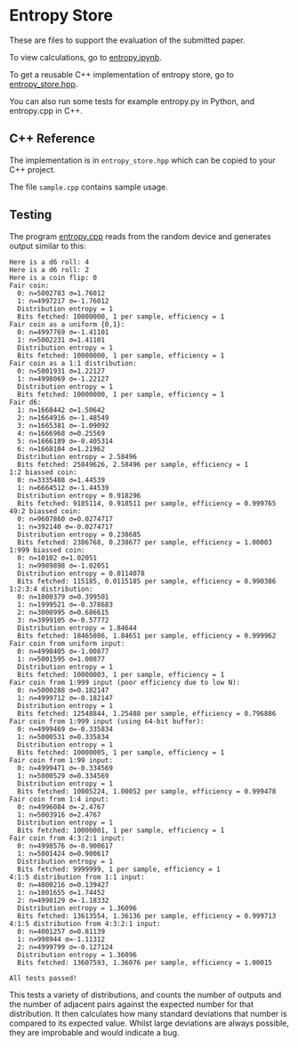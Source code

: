 # Entropy Store

These are files to support the evaluation of the submitted paper.

To view calculations, go to [entropy.ipynb](entropy.ipynb).

To get a reusable C++ implementation of entropy store, go to [entropy_store.hpp](entropy_store.hpp).

You can also run some tests for example entropy.py in Python, and entropy.cpp in C++.

## C++ Reference

The implementation is in `entropy_store.hpp` which can be copied to your C++ project.

The file `sample.cpp` contains sample usage.

## Testing

The program [entropy.cpp](entropy.cpp) reads from the random device and generates output similar to this:

```
Here is a d6 roll: 4
Here is a d6 roll: 2
Here is a coin flip: 0
Fair coin:
  0: n=5002783 σ=1.76012
  1: n=4997217 σ=-1.76012
  Distribution entropy = 1
  Bits fetched: 10000000, 1 per sample, efficiency = 1
Fair coin as a uniform {0,1}:
  0: n=4997769 σ=-1.41101
  1: n=5002231 σ=1.41101
  Distribution entropy = 1
  Bits fetched: 10000000, 1 per sample, efficiency = 1
Fair coin as a 1:1 distribution:
  0: n=5001931 σ=1.22127
  1: n=4998069 σ=-1.22127
  Distribution entropy = 1
  Bits fetched: 10000000, 1 per sample, efficiency = 1
Fair d6:
  1: n=1668442 σ=1.50642
  2: n=1664916 σ=-1.48549
  3: n=1665381 σ=-1.09092
  4: n=1666968 σ=0.25569
  5: n=1666189 σ=-0.405314
  6: n=1668104 σ=1.21962
  Distribution entropy = 2.58496
  Bits fetched: 25849626, 2.58496 per sample, efficiency = 1
1:2 biassed coin:
  0: n=3335488 σ=1.44539
  1: n=6664512 σ=-1.44539
  Distribution entropy = 0.918296
  Bits fetched: 9185114, 0.918511 per sample, efficiency = 0.999765
49:2 biassed coin:
  0: n=9607860 σ=0.0274717
  1: n=392140 σ=-0.0274717
  Distribution entropy = 0.238685
  Bits fetched: 2386768, 0.238677 per sample, efficiency = 1.00003
1:999 biassed coin:
  0: n=10102 σ=1.02051
  1: n=9989898 σ=-1.02051
  Distribution entropy = 0.0114078
  Bits fetched: 115185, 0.0115185 per sample, efficiency = 0.990386
1:2:3:4 distribution:
  0: n=1000379 σ=0.399501
  1: n=1999521 σ=-0.378683
  2: n=3000995 σ=0.686615
  3: n=3999105 σ=-0.57772
  Distribution entropy = 1.84644
  Bits fetched: 18465086, 1.84651 per sample, efficiency = 0.999962
Fair coin from uniform input:
  0: n=4998405 σ=-1.00877
  1: n=5001595 σ=1.00877
  Distribution entropy = 1
  Bits fetched: 10000003, 1 per sample, efficiency = 1
Fair coin from 1:999 input (poor efficiency due to low N):
  0: n=5000288 σ=0.182147
  1: n=4999712 σ=-0.182147
  Distribution entropy = 1
  Bits fetched: 12548844, 1.25488 per sample, efficiency = 0.796886
Fair coin from 1:999 input (using 64-bit buffer):
  0: n=4999469 σ=-0.335834
  1: n=5000531 σ=0.335834
  Distribution entropy = 1
  Bits fetched: 10000005, 1 per sample, efficiency = 1
Fair coin from 1:99 input:
  0: n=4999471 σ=-0.334569
  1: n=5000529 σ=0.334569
  Distribution entropy = 1
  Bits fetched: 10005224, 1.00052 per sample, efficiency = 0.999478
Fair coin from 1:4 input:
  0: n=4996084 σ=-2.4767
  1: n=5003916 σ=2.4767
  Distribution entropy = 1
  Bits fetched: 10000001, 1 per sample, efficiency = 1
Fair coin from 4:3:2:1 input:
  0: n=4998576 σ=-0.900617
  1: n=5001424 σ=0.900617
  Distribution entropy = 1
  Bits fetched: 9999999, 1 per sample, efficiency = 1
4:1:5 distribution from 1:1 input:
  0: n=4000216 σ=0.139427
  1: n=1001655 σ=1.74452
  2: n=4998129 σ=-1.18332
  Distribution entropy = 1.36096
  Bits fetched: 13613554, 1.36136 per sample, efficiency = 0.999713
4:1:5 distribution from 4:3:2:1 input:
  0: n=4001257 σ=0.81139
  1: n=998944 σ=-1.11312
  2: n=4999799 σ=-0.127124
  Distribution entropy = 1.36096
  Bits fetched: 13607593, 1.36076 per sample, efficiency = 1.00015

All tests passed!
```

This tests a variety of distributions, and counts the number of outputs and the number of adjacent pairs against the expected number for that distribution. It then calculates how many standard deviations that number is compared to its expected value. Whilst large deviations are always possible, they are improbable and would indicate a bug. 